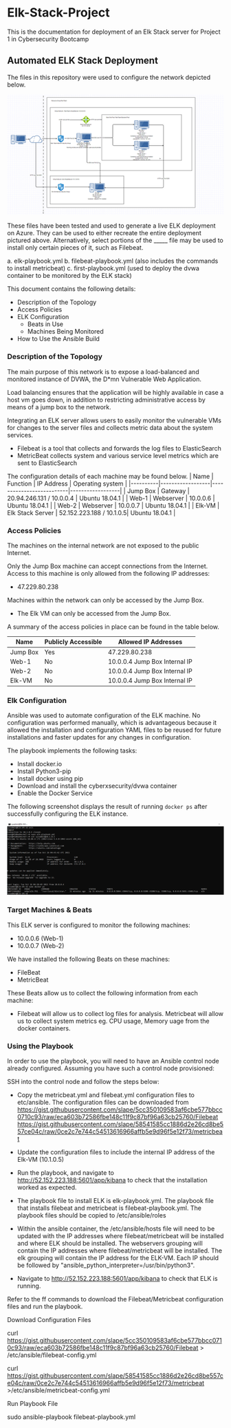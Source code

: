 # Elk-Stack-Project
This is the documentation for deployment of an Elk Stack server for Project 1 in Cybersecurity Bootcamp

## Automated ELK Stack Deployment

The files in this repository were used to configure the network depicted below.

![Network Diagram](https://github.com/wynx2/Elk-Stack-Project/blob/main/Images/Network_Diagram.PNG)

These files have been tested and used to generate a live ELK deployment on Azure. They can be used to either recreate the entire deployment pictured above. Alternatively, select portions of the _____ file may be used to install only certain pieces of it, such as Filebeat.
   
  a.  elk-playbook.yml
  b.  filebeat-playbook.yml (also includes the commands to install metricbeat)
  c.  first-playbook.yml (used to deploy the dvwa container to be monitored by the ELK stack)

This document contains the following details:
- Description of the Topology
- Access Policies
- ELK Configuration
  - Beats in Use
  - Machines Being Monitored
- How to Use the Ansible Build


### Description of the Topology

The main purpose of this network is to expose a load-balanced and monitored instance of DVWA, the D*mn Vulnerable Web Application.

Load balancing ensures that the application will be highly available in case a host vm goes down, in addition to restricting administrative access by means of a jump box to the network.


Integrating an ELK server allows users to easily monitor the vulnerable VMs for changes to the server files and collects metric data about the system services.
- Filebeat is a tool that collects and forwards the log files to ElasticSearch
- MetricBeat collects system and various service level metrics which are sent to ElasticSearch

The configuration details of each machine may be found below.
| Name     | Function         | IP Address               | Operating system |
|----------|------------------|--------------------------|------------------|
| Jump Box | Gateway          | 20.94.246.131 / 10.0.0.4 | Ubuntu 18.04.1   |
| Web-1    | Webserver        | 10.0.0.6                 | Ubuntu 18.04.1   |
| Web-2    | Webserver        | 10.0.0.7                 | Ubuntu 18.04.1   |
| Elk-VM   | Elk Stack Server | 52.152.223.188 / 10.1.0.5| Ubuntu 18.04.1   |

### Access Policies

The machines on the internal network are not exposed to the public Internet. 

Only the Jump Box machine can accept connections from the Internet. Access to this machine is only allowed from the following IP addresses:
- 47.229.80.238

Machines within the network can only be accessed by the Jump Box.
- The Elk VM can only be accessed from the Jump Box.  

A summary of the access policies in place can be found in the table below.

| Name     | Publicly Accessible | Allowed IP Addresses          |
|----------|---------------------|-------------------------------|
| Jump Box | Yes                 | 47.229.80.238                 |
| Web-1    | No                  | 10.0.0.4 Jump Box Internal IP |
| Web-2    | No                  | 10.0.0.4 Jump Box Internal IP |
| Elk-VM   | No                  | 10.0.0.4 Jump Box Internal IP |

### Elk Configuration

Ansible was used to automate configuration of the ELK machine. No configuration was performed manually, which is advantageous because it allowed the installation and configuration YAML files to be reused for future installations
and faster updates for any changes in configuration. 

The playbook implements the following tasks:
- Install docker.io
- Install Python3-pip
- Install docker using pip
- Download and install the cyberxsecurity/dvwa container
- Enable the Docker Service

The following screenshot displays the result of running `docker ps` after successfully configuring the ELK instance.

![screenshot after running docker ps](https://github.com/wynx2/Elk-Stack-Project/blob/main/Images/Elk_PS.PNG)

### Target Machines & Beats
This ELK server is configured to monitor the following machines:
- 10.0.0.6 (Web-1)
- 10.0.0.7 (Web-2)

We have installed the following Beats on these machines:
- FileBeat
- MetricBeat

These Beats allow us to collect the following information from each machine:
- Filebeat will allow us to collect log files for analysis.  Metricbeat will allow us to collect system metrics eg. CPU usage, Memory uage from the docker containers.

### Using the Playbook
In order to use the playbook, you will need to have an Ansible control node already configured. Assuming you have such a control node provisioned: 

SSH into the control node and follow the steps below:
- Copy the metricbeat.yml and filebeat.yml configuration files to etc/ansible.  The configuration files can be downloaded from 
	https://gist.githubusercontent.com/slape/5cc350109583af6cbe577bbcc0710c93/raw/eca603b72586fbe148c11f9c87bf96a63cb25760/Filebeat
	https://gist.githubusercontent.com/slape/58541585cc1886d2e26cd8be557ce04c/raw/0ce2c7e744c54513616966affb5e9d96f5e12f73/metricbeat

- Update the configuration files to include the internal IP address of the Elk-VM (10.1.0.5)
- Run the playbook, and navigate to http://52.152.223.188:5601/app/kibana to check that the installation worked as expected.


- The playbook file to install ELK is elk-playbook.yml. The playbook file that installs filebeat and metricbeat is filebeat-playbook.yml.  The playbook files should be copied to /etc/ansible/roles
- Within the ansible container, the /etc/ansible/hosts file will need to be updated with the IP addresses where filebeat/metricbeat will be installed and where ELK should be installed.  The webservers grouping
will contain the IP addresses where filebeat/metricbeat will be installed.  The elk grouping will contain the IP address for the ELK-VM.  Each IP should be followed by "ansible_python_interpreter=/usr/bin/python3". 
- Navigate to http://52.152.223.188:5601/app/kibana to check that ELK is running.

Refer to the ff commands to download the Filebeat/Metricbeat configuration files and run the playbook.

Download Configuration Files

curl https://gist.githubusercontent.com/slape/5cc350109583af6cbe577bbcc0710c93/raw/eca603b72586fbe148c11f9c87bf96a63cb25760/Filebeat > /etc/ansible/filebeat-config.yml

curl https://gist.githubusercontent.com/slape/58541585cc1886d2e26cd8be557ce04c/raw/0ce2c7e744c54513616966affb5e9d96f5e12f73/metricbeat >/etc/ansible/metricbeat-config.yml

Run Playbook File

sudo ansible-playbook filebeat-playbook.yml
